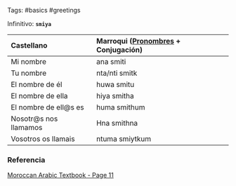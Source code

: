 Tags: #basics #greetings

Infinitivo: **`smiya`**

|    Castellano  |  Marroqui ([Pronombres](../nucleo/preposiciones.md) + Conjugación) |
|:-----|:-----|
| Mi nombre     |  ana smiti   |
| Tu nombre     |  nta/nti smitk   |
| El nombre de él     |   huwa smitu   |
| El nombre de ella     |   hiya smitha   |
| El nombre de ell@s es     |   huma smithum   |
| Nosotr@s nos llamamos     |  Hna smithna   |
| Vosotros os llamais     |  ntuma smiytkum   |


### Referencia

[Moroccan Arabic Textbook - Page 11](../bibliografia/MoroccanArabicTextbook.pdf?page=11#page=11")
